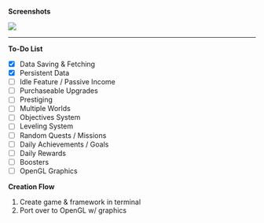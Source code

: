 **Screenshots**

![](https://i.imgur.com/4diXFZr.gif)

---

**To-Do List**
- [x] Data Saving & Fetching
- [x] Persistent Data
- [ ] Idle Feature / Passive Income
- [ ] Purchaseable Upgrades
- [ ] Prestiging
- [ ] Multiple Worlds
- [ ] Objectives System
- [ ] Leveling System
- [ ] Random Quests / Missions
- [ ] Daily Achievements / Goals
- [ ] Daily Rewards
- [ ] Boosters
- [ ] OpenGL Graphics

**Creation Flow**
1. Create game & framework in terminal
2. Port over to OpenGL w/ graphics

